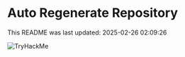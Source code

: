# Auto Regenerate Repository

This README was last updated: 2025-02-26 02:09:26

 ![TryHackMe](https://tryhackme.com/badge/533634)